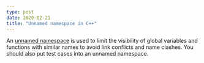 ```yaml
---
type: post
date: 2020-02-21
title: "Unnamed namespace in C++"
---
```


An [unnamed namespace](https://stackoverflow.com/questions/5312213/uses-of-unnamed-namespace-in-c) is used to limit the visibility of global variables and functions with similar names to avoid link conflicts and name clashes. You should also put test cases into an unnamed namespace.
